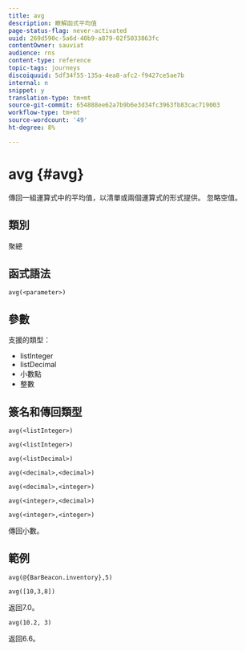 ```yaml
---
title: avg
description: 瞭解函式平均值
page-status-flag: never-activated
uuid: 269d590c-5a6d-40b9-a879-02f5033863fc
contentOwner: sauviat
audience: rns
content-type: reference
topic-tags: journeys
discoiquuid: 5df34f55-135a-4ea8-afc2-f9427ce5ae7b
internal: n
snippet: y
translation-type: tm+mt
source-git-commit: 654888ee62a7b9b6e3d34fc3963fb83cac719003
workflow-type: tm+mt
source-wordcount: '49'
ht-degree: 8%

---
```



# avg {#avg}

傳回一組運算式中的平均值，以清單或兩個運算式的形式提供。 忽略空值。


## 類別

聚總

## 函式語法

`avg(<parameter>)`

## 參數

支援的類型：

* listInteger
* listDecimal
* 小數點
* 整數

## 簽名和傳回類型

`avg(<listInteger>)`

`avg(<listInteger>)`

`avg(<listDecimal>)`

`avg(<decimal>,<decimal>)`

`avg(<decimal>,<integer>)`

`avg(<integer>,<decimal>)`

`avg(<integer>,<integer>)`

傳回小數。

## 範例

`avg(@{BarBeacon.inventory},5)`

`avg([10,3,8])`

返回7.0。

`avg(10.2, 3)`

返回6.6。
